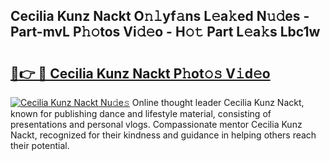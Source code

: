 ## Cecilia Kunz Nackt O𝚗𝚕yf𝚊ns L𝚎a𝚔ed N𝚞𝚍es - Part-mvL P𝚑𝚘tos Vi𝚍𝚎o - H𝚘𝚝 Part L𝚎a𝚔s Lbc1w

# <h2><a href="http://kfcpkc.oniu.top/?m=Cecilia+Kunz+Nackt">🔗👉 🔴 Cecilia Kunz Nackt P𝚑ot𝚘𝚜 V𝚒d𝚎o</a></h2>

[![Cecilia Kunz Nackt Nu𝚍e𝚜](https://i.imgur.com/0qMVB7G.gif)](http://kfcpkc.oniu.top/?m=Cecilia+Kunz+Nackt)
Online thought leader Cecilia Kunz Nackt, known for publishing dance and lifestyle material, consisting of presentations and personal vlogs. Compassionate mentor Cecilia Kunz Nackt, recognized for their kindness and guidance in helping others reach their potential.  
